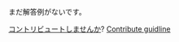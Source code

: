 
まだ解答例がないです。

[コントリビュートしませんか](https://github.com/BFEdev/BFE.dev-solutions/blob/main/question/Explain-common-HTTP-methods-What-are-they-used-for_ja.md)?  [Contribute guidline](https://github.com/BFEdev/BFE.dev-solutions#how-to-contribute)
